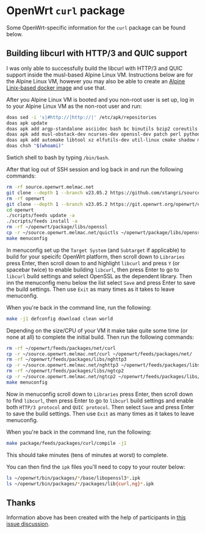 # OpenWrt `curl` package

Some OpenWrt-specific information for the `curl` package can be found below.

## Building libcurl with HTTP/3 and QUIC support

I was only able to successfully build the libcurl with HTTP/3 and QUIC support inside the musl-based Alpine Linux VM. Instructions below are for the Alpine Linux VM, however you may also be able to create an [Alpine Linix-based docker image](https://openwrt.org/docs/guide-user/virtualization/obtain.firmware.docker) and use that.

After you Alpine Linux VM is booted and you non-root user is set up, log in to your Alpine Linux VM as the non-root user and run:

```sh
doas sed -i 's|#http://|http://|' /etc/apk/repositories
doas apk update
doas apk add argp-standalone asciidoc bash bc binutils bzip2 coreutils diffutils findutils libxslt flex g++ gawk gettext git grep gzip linux-headers musl-libintl
doas apk add musl-obstack-dev ncurses-dev openssl-dev patch perl python3-dev rsync unzip zlib-dev curl build-base wget gnupg tar perl-utils nano expat cunit autoconf
doas apk add automake libtool xz elfutils-dev util-linux cmake shadow musl-fts-dev cdrkit intltool
doas chsh "$(whoami)"
```

Swtich shell to bash by typing `/bin/bash`.

After that log out of SSH session and log back in and run the following commands:

```sh
rm -rf source.openwrt.melmac.net
git clone --depth 1 --branch v23.05.2 https://github.com/stangri/source.openwrt.melmac.net.git
rm -rf openwrt
git clone --depth 1 --branch v23.05.2 https://git.openwrt.org/openwrt/openwrt.git
cd openwrt
./scripts/feeds update -a
./scripts/feeds install -a
rm -rf ~/openwrt/package/libs/openssl
cp -r ~/source.openwrt.melmac.net/quictls ~/openwrt/package/libs/openssl
make menuconfig
```

In menuconfig set up the `Target System` (and `Subtarget` if applicable) to build for your speicifc OpenWrt platform, then scroll down to `Libraries` press Enter, then scroll down to and highlight `libcurl` and press `Y` (or spacebar twice) to enable building `libcurl`, then press Enter to go to `libcurl` build settings and select OpenSSL as the dependent library. Then inn the menuconfig menu below the list select `Save` and press Enter to save the build settings. Then use `Exit` as many times as it takes to leave menuconfig.

When you're back in the command line, run the following:

```sh
make -j1 defconfig download clean world
```

Depending on the size/CPU of your VM it make take quite some time (or none at all) to complete the initial build. Then run the following commands:

```sh
rm -rf ~/openwrt/feeds/packages/net/curl
cp -r ~/source.openwrt.melmac.net/curl ~/openwrt/feeds/packages/net/
rm -rf ~/openwrt/feeds/packages/libs/nghttp3
cp -r ~/source.openwrt.melmac.net/nghttp3 ~/openwrt/feeds/packages/libs/
rm -rf ~/openwrt/feeds/packages/libs/ngtcp2
cp -r ~/source.openwrt.melmac.net/ngtcp2 ~/openwrt/feeds/packages/libs/
make menuconfig
```

Now in menuconfig scroll down to `Libraries` press Enter, then scroll down to find `libcurl`, then press Enter to go to `libcurl` build settings and enable both `HTTP/3 protocol` and `QUIC protocol`. Then select `Save` and press Enter to save the build settings. Then use `Exit` as many times as it takes to leave menuconfig.

When you're back in the command line, run the following:

```sh
make package/feeds/packages/curl/compile -j1
```

This should take minutes (tens of minutes at worst) to complete.

You can then find the `ipk` files you'll need to copy to your router below:

```sh
ls ~/openwrt/bin/packages/*/base/libopenssl3*.ipk
ls ~/openwrt/bin/packages/*/packages/lib{curl,ng}*.ipk
```

## Thanks

Information above has been created with the help of participants in [this issue discussion](https://github.com/openwrt/packages/issues/19382).

